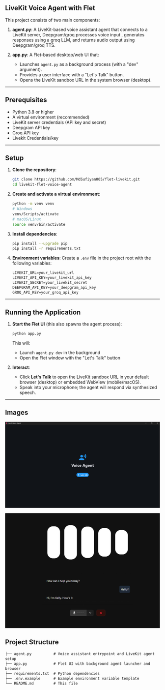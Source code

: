 ## LiveKit Voice Agent with Flet

This project consists of two main components:

1. **agent.py**: A LiveKit-based voice assistant agent that connects to a LiveKit server, Deepgram/groq processes voice input , generates responses using a groq LLM, and returns audio output using Deepgram/groq TTS.
2. **app.py**: A Flet-based desktop/web UI that:

   * Launches `agent.py` as a background process (with a "dev" argument).
   * Provides a user interface with a "Let's Talk" button.
   * Opens the LiveKit sandbox URL in the system browser (desktop).

---

## Prerequisites

* Python 3.8 or higher
* A virtual environment (recommended)
* LiveKit server credentials (API key and secret)
* Deepgram API key
* Groq API key
* Livekit Credentials/key


---

## Setup

1. **Clone the repository**:

   ```bash
   git clone https://github.com/MdSufiyan005/flet-livekit.git
   cd livekit-flet-voice-agent
   ```

2. **Create and activate a virtual environment**:

   ```bash
   python -m venv venv
   # Windows
   venv/Scripts/activate
   # macOS/Linux
   source venv/bin/activate
   ```

3. **Install dependencies**:

   ```bash
   pip install --upgrade pip
   pip install -r requirements.txt
   ```

4. **Environment variables**:
   Create a `.env` file in the project root with the following variables:

   ```dotenv
   LIVEKIT_URL=your_livekit_url
   LIVEKIT_API_KEY=your_livekit_api_key
   LIVEKIT_SECRET=your_livekit_secret
   DEEPGRAM_API_KEY=your_deepgram_api_key
   GROQ_API_KEY=your_groq_api_key
   ```
---

## Running the Application

1. **Start the Flet UI** (this also spawns the agent process):

   ```bash
   python app.py
   ```

   This will:

   * Launch `agent.py dev` in the background
   * Open the Flet window with the "Let's Talk" button

2. **Interact**:

   * Click **Let's Talk** to open the LiveKit sandbox URL in your default browser (desktop) or embedded WebView (mobile/macOS).
   * Speak into your microphone; the agent will respond via synthesized speech.

---

## Images 

![PageView](img/Lets-Talk.png)


![Agent Conversing](img/Interaction.png)

## Project Structure

```text
├── agent.py          # Voice assistant entrypoint and LiveKit agent setup
├── app.py            # Flet UI with background agent launcher and browser 
├── requirements.txt  # Python dependencies
├── .env.example      # Example environment variable template
└── README.md         # This file
```

